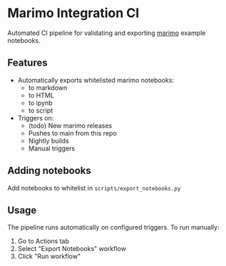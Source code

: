 # Marimo Integration CI

Automated CI pipeline for validating and exporting [marimo](https://github.com/marimo-team/marimo) example notebooks.

## Features

- Automatically exports whitelisted marimo notebooks:
  - to markdown
  - to HTML
  - to ipynb
  - to script
- Triggers on:
  - (todo) New marimo releases
  - Pushes to main from this repo
  - Nightly builds
  - Manual triggers

## Adding notebooks

Add notebooks to whitelist in `scripts/export_notebooks.py`

## Usage

The pipeline runs automatically on configured triggers. To run manually:

1. Go to Actions tab
2. Select "Export Notebooks" workflow
3. Click "Run workflow"
